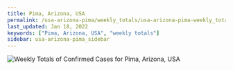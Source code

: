 ```yaml
---
title: Pima, Arizona, USA
permalink: /usa-arizona-pima/weekly_totals/usa-arizona-pima-weekly_totals.html
last_updated: Jan 18, 2022
keywords: ["Pima, Arizona, USA", "weekly totals"]
sidebar: usa-arizona-pima_sidebar
---
```


![Weekly Totals of Confirmed Cases for Pima, Arizona, USA](/covid_tracker/images/graphs/usa-arizona-pima-weekly_totals_graph.png)
